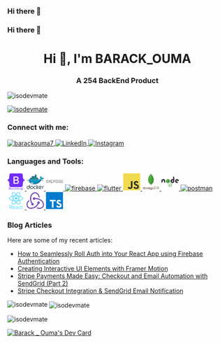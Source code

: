 ### Hi there 👋

<!--
**IsoDevMate/IsoDevMate** is a ✨ _special_ ✨ repository because its `README.md` (this file) appears on your GitHub profile.

Here are some ideas to get you started:
-->
### Hi there 👋

<h1 align="center">Hi 👋, I'm BARACK_OUMA</h1>
<h3 align="center">A 254 BackEnd Product</h3>

<p align="left"> 
  <img src="https://komarev.com/ghpvc/?username=isodevmate&label=Profile%20views&color=0e75b6&style=flat" alt="isodevmate" /> 
</p>

<p align="left"> 
  <a href="https://github.com/ryo-ma/github-profile-trophy">
    <img src="https://github-profile-trophy.vercel.app/?username=isodevmate" alt="isodevmate" />
  </a> 
</p>

### Connect with me:
<p align="left">
  <a href="https://twitter.com/barackouma7" target="blank">
    <img align="center" src="https://raw.githubusercontent.com/rahuldkjain/github-profile-readme-generator/master/src/images/icons/Social/twitter.svg" alt="barackouma7" height="30" width="40" />
  </a>
  <a href="https://linkedin.com/in/barack-ouma-b37089212" target="blank">
    <img align="center" src="https://raw.githubusercontent.com/rahuldkjain/github-profile-readme-generator/master/src/images/icons/Social/linked-in-alt.svg" alt="LinkedIn" height="30" width="40" />
  </a>
  <a href="https://instagram.com/ba.ra.ck_o.u.ma/" target="blank">
    <img align="center" src="https://raw.githubusercontent.com/rahuldkjain/github-profile-readme-generator/master/src/images/icons/Social/instagram.svg" alt="Instagram" height="30" width="40" />
  </a>
</p>

### Languages and Tools:
<p align="left"> 
  <a href="https://getbootstrap.com" target="_blank" rel="noreferrer"> 
    <img src="https://raw.githubusercontent.com/devicons/devicon/master/icons/bootstrap/bootstrap-plain-wordmark.svg" alt="bootstrap" width="40" height="40"/> 
  </a> 
  <a href="https://www.docker.com/" target="_blank" rel="noreferrer"> 
    <img src="https://raw.githubusercontent.com/devicons/devicon/master/icons/docker/docker-original-wordmark.svg" alt="docker" width="40" height="40"/> 
  </a> 
  <a href="https://expressjs.com" target="_blank" rel="noreferrer"> 
    <img src="https://raw.githubusercontent.com/devicons/devicon/master/icons/express/express-original-wordmark.svg" alt="express" width="40" height="40"/> 
  </a> 
  <a href="https://firebase.google.com/" target="_blank" rel="noreferrer"> 
    <img src="https://www.vectorlogo.zone/logos/firebase/firebase-icon.svg" alt="firebase" width="40" height="40"/> 
  </a> 
  <a href="https://flutter.dev" target="_blank" rel="noreferrer"> 
    <img src="https://www.vectorlogo.zone/logos/flutterio/flutterio-icon.svg" alt="flutter" width="40" height="40"/> 
  </a> 
  <a href="https://developer.mozilla.org/en-US/docs/Web/JavaScript" target="_blank" rel="noreferrer"> 
    <img src="https://raw.githubusercontent.com/devicons/devicon/master/icons/javascript/javascript-original.svg" alt="javascript" width="40" height="40"/> 
  </a> 
  <a href="https://www.mongodb.com/" target="_blank" rel="noreferrer"> 
    <img src="https://raw.githubusercontent.com/devicons/devicon/master/icons/mongodb/mongodb-original-wordmark.svg" alt="mongodb" width="40" height="40"/> 
  </a> 
  <a href="https://nodejs.org" target="_blank" rel="noreferrer"> 
    <img src="https://raw.githubusercontent.com/devicons/devicon/master/icons/nodejs/nodejs-original-wordmark.svg" alt="nodejs" width="40" height="40"/> 
  </a> 
  <a href="https://postman.com" target="_blank" rel="noreferrer"> 
    <img src="https://www.vectorlogo.zone/logos/getpostman/getpostman-icon.svg" alt="postman" width="40" height="40"/> 
  </a> 
  <a href="https://reactjs.org/" target="_blank" rel="noreferrer"> 
    <img src="https://raw.githubusercontent.com/devicons/devicon/master/icons/react/react-original-wordmark.svg" alt="react" width="40" height="40"/> 
  </a> 
  <a href="https://redux.js.org" target="_blank" rel="noreferrer"> 
    <img src="https://raw.githubusercontent.com/devicons/devicon/master/icons/redux/redux-original.svg" alt="redux" width="40" height="40"/> 
  </a> 
  <a href="https://www.typescriptlang.org/" target="_blank" rel="noreferrer"> 
    <img src="https://raw.githubusercontent.com/devicons/devicon/master/icons/typescript/typescript-original.svg" alt="typescript" width="40" height="40"/> 
  </a> 
</p>

### Blog Articles
Here are some of my recent articles:

- [How to Seamlessly Roll Auth into Your React App using Firebase Authentication](https://kodaschool.com/blog/how-to-seamlessly-roll-auth-into-your-react-app-using-firebase-authentication)
- [Creating Interactive UI Elements with Framer Motion](https://kodaschool.com/blog/creaing-interactive-ui-elements-with-framer-motion)
- [Stripe Payments Made Easy: Checkout and Email Automation with SendGrid (Part 2)](https://kodaschool.com/blog/stripe-payments-made-easy-checkout-and-email-automation-with-sendgrid-part-2)
- [Stripe Checkout Integration & SendGrid Email Notification](https://kodaschool.com/blog/stripe-checkout-intergration-sendgrid-email-notification)

<p><img align="left" src="https://github-readme-stats.vercel.app/api/top-langs?username=isodevmate&show_icons=true&locale=en&layout=compact" alt="isodevmate" /></p>

<p>&nbsp;<img align="center" src="https://github-readme-stats.vercel.app/api?username=isodevmate&show_icons=true&locale=en" alt="isodevmate" /></p>

<p><img align="center" src="https://github-readme-streak-stats.herokuapp.com/?user=isodevmate&" alt="isodevmate" /></p>

<a href="https://app.daily.dev/barackouma">
  <img src="https://api.daily.dev/devcards/03e5b0bff1794c349327ce1bdef21806.png?r=p56" width="400" alt="Barack _ Ouma's Dev Card"/>
</a>

